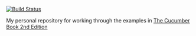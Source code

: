 [![Build Status](https://travis-ci.org/azam-a/cucumber-book-rails-ajax.svg?branch=master)](https://travis-ci.org/azam-a/cucumber-book-rails-ajax)

My personal repository for working through the examples in [The Cucumber Book 2nd Edition](https://pragprog.com/book/hwcuc/the-cucumber-book)
